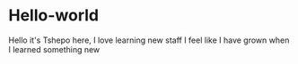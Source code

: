 # Hello-world

Hello it's Tshepo here, I love learning new staff
I feel like I have grown when I learned something new
